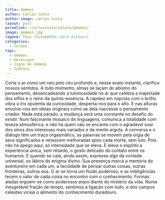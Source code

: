 ```yaml
---
title: Gêmeos
author: Carlos Costa
author-image: carlos-costa
layout: post
permalink: /carloscosta/coluna/gemeos/
image: gemeos.jpg
legend: Twin (Foto&#058; Gerd Altmann)
categories:
  - Coluna
tags:
  - Gêmeos
  - Horoscopo
  - Signo de Gêmeos
  - Zodíaco
---
```

Corta o ar como um raio pelo céu profundo e, nesse exato instante, clarifica nossos sentidos. A todo momento, almas se laçam do abismo do pensamento, desencadeando a luminosidade no ar que celebra a majestade dos silfos e o reino da quinta-essência. A rapidez em núpcias com o brilho vibra a íris opulenta da curiosidade, desperta-nos para o alto. E nas alturas envolve-nos em ideias originais como se dela nascesse o pensamento criador. Nada está parado, a mudança será uma constante no desafio do existir. Num fascinante mosaico de linguagens, comunica a totalidade com leveza atmosférica, e não há quem não se encante com o agradável soar dos sinos dos interesses mais variados e da mente arguta. A conversa e o diálogo têm um traço orgasmático, as palavras se movem pela orgia de seus significados e renascem melhoradas após cada morte, sem luto. Pois não há apego aqui, só intensidade que se eleva. E eleva o espírito a experiência única, sem retardo, o gosto delicado do contato entre os humanos. E quando se cala, ainda assim, expressa algo da vontade universal, os lábios do enigma divino. Sua presença marca a memória do aventureiro em cada um, a faculdade de pensar outras coisas, outras fronteiras, outros eus. O ar se torna um fluido poderoso, e as inteligências tecem o valor de cada coisa no encontro com o conhecimento. Formas aladas erguem-se como poderosos anjos diante do mistério da vida. Numa inesgotável fração de tempo, sentimos a ligação com tudo, e dos campos celestes viceja o alimento do conhecimento duradouro.